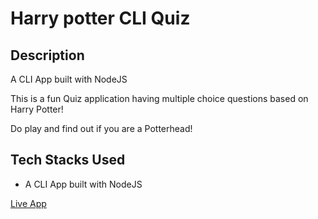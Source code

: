 # Harry potter CLI Quiz

## Description 

A CLI App built with NodeJS

This is a fun Quiz application having multiple choice questions based on Harry Potter!

Do play and find out if you are a Potterhead!

## Tech Stacks Used

* A CLI App built with NodeJS

[Live App](https://replit.com/@aditijha1/Harry-potter-CLI-Quiz?embed=1&output=1 "Live App")
